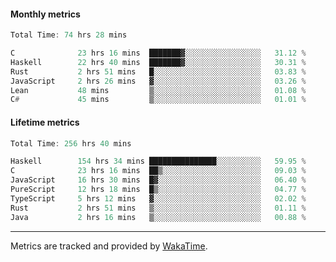#### Monthly metrics
<!--START_SECTION:wakamonthly-->

```asm
Total Time: 74 hrs 28 mins

C              23 hrs 16 mins  ███████▓░░░░░░░░░░░░░░░░░   31.12 %
Haskell        22 hrs 40 mins  ███████▓░░░░░░░░░░░░░░░░░   30.31 %
Rust           2 hrs 51 mins   █░░░░░░░░░░░░░░░░░░░░░░░░   03.83 %
JavaScript     2 hrs 26 mins   ▓░░░░░░░░░░░░░░░░░░░░░░░░   03.26 %
Lean           48 mins         ▒░░░░░░░░░░░░░░░░░░░░░░░░   01.08 %
C#             45 mins         ▒░░░░░░░░░░░░░░░░░░░░░░░░   01.01 %
```

<!--END_SECTION:wakamonthly-->
#### Lifetime metrics
<!--START_SECTION:wakalifetime-->

```asm
Total Time: 256 hrs 40 mins

Haskell        154 hrs 34 mins ███████████████░░░░░░░░░░   59.95 %
C              23 hrs 16 mins  ██▒░░░░░░░░░░░░░░░░░░░░░░   09.03 %
JavaScript     16 hrs 30 mins  █▓░░░░░░░░░░░░░░░░░░░░░░░   06.40 %
PureScript     12 hrs 18 mins  █▒░░░░░░░░░░░░░░░░░░░░░░░   04.77 %
TypeScript     5 hrs 12 mins   ▓░░░░░░░░░░░░░░░░░░░░░░░░   02.02 %
Rust           2 hrs 51 mins   ▒░░░░░░░░░░░░░░░░░░░░░░░░   01.11 %
Java           2 hrs 16 mins   ▒░░░░░░░░░░░░░░░░░░░░░░░░   00.88 %
```

<!--END_SECTION:wakalifetime-->

---

Metrics are tracked and provided by [WakaTime](https://github.com/athul/waka-readme).
